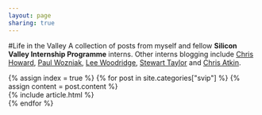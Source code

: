 ```yaml
---
layout: page
sharing: true
---
```

#Life in the Valley
A collection of posts from myself and fellow **Silicon Valley Internship Programme** interns. Other interns blogging include [Chris Howard](http://sqwiggle.me/), [Paul Wozniak](http://paulwozniak.wordpress.com/), [Lee Woodridge](http://leewoodridge.wordpress.com/), [Stewart Taylor](http://taylore.net/) and [Chris Atkin](http://svip.andr0meda.net/blog/).

<div id="blog-index" class="category">
{% assign index = true %}
{% for post in site.categories["svip"] %}
  {% assign content = post.content %}
  <article>
    {% include article.html %}
  </article>
{% endfor %}
</div>

